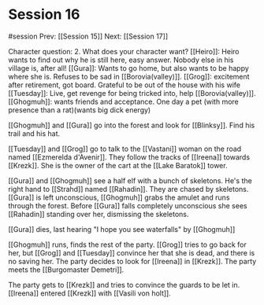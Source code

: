# Session 16
#session
Prev: [[Session 15]]
Next: [[Session 17]]

Character question: 2.  What does your character want?
[[Heiro]]: Heiro wants to find out why he is still here, easy answer. Nobody else in his village is, after all!
[[Gura]]: Wants to go home, but also wants to be happy where she is. Refuses to be sad in [[Borovia(valley)]].
[[Grog]]: excitement after retirement, got board. Grateful to be out of the house with his wife
[[Tuesday]]: Live, get revenge for being tricked into, help [[Borovia(valley)]].
[[Ghogmuh]]: wants friends and acceptance. One day a pet (with more presence than a rat)(wants big dick energy)

[[Ghogmuh]] and [[Gura]] go into the forest and look for [[Blinksy]]. Find his trail and his hat.

[[Tuesday]] and [[Grog]] go to talk to the [[Vastani]] woman on the road named [[Ezmerelda d'Avenir]]. They follow the tracks of [[Ireena]] towards [[Krezk]]. She is the owner of the cart at the [[Lake Baratok]] tower.

[[Gura]] and [[Ghogmuh]] see a half elf with a bunch of skeletons. He's the right hand to [[Strahd]] named [[Rahadin]]. They are chased by skeletons. [[Gura]] is left unconscious, [[Ghogmuh]] grabs the amulet and runs through the forest. Before [[Gura]] falls completely unconscious she sees [[Rahadin]] standing over her, dismissing the skeletons.

[[Gura]] dies, last hearing "I hope you see waterfalls" by [[Ghogmuh]]

[[Ghogmuh]] runs, finds the rest of the party. [[Grog]] tries to go back for her, but [[Grog]] and [[Tuesday]] convince her that she is dead, and there is no saving her. The party decides to look for [[Ireena]] in [[Krezk]]. The party meets the [[Burgomaster Demetri]].

The party gets to [[Krezk]] and tries to convince the guards to be let in. [[Ireena]] entered [[Krezk]] with [[Vasili von holt]]. 

